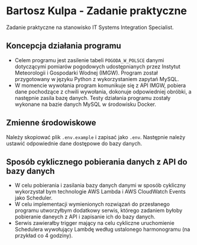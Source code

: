 # Bartosz Kulpa - Zadanie praktyczne

Zadanie praktyczne na stanowisko IT Systems Integration Specialist.

## Koncepcja działania programu

- Celem programu jest zasilenie tabeli `POGODA_W_POLSCE` danymi dotyczącymi pomiarów pogodowych udostępnianych przez Instytut Meteorologii i Gospodarki Wodnej (IMGW). Program został przygotowany w języku Python z wykorzystaniem zapytań MySQL.
- W momencie wywołania program komunikuje się z API IMGW, pobiera dane pochodzące z chwili wywołania, dokonuje odpowiedniej obróbki, a następnie zasila bazę danych. Testy działania programu zostały wykonane na bazie danych MySQL w środowisku Docker.

## Zmienne środowiskowe

Należy skopiować plik `.env.example` i zapisać jako `.env`. Następnie należy ustawić odpowiednie dane dostępowe do bazy danych.

## Sposób cyklicznego pobierania danych z API do bazy danych

- W celu pobierania i zasilania bazy danych danymi w sposób cykliczny wykorzystał bym technologie AWS Lambda i AWS CloudWatch Events jako Scheduler.
- W celu implementacji wymienionych rozwiązań do przesłanego programu utworzyłbym dodatkowy serwis, którego zadaniem byłoby pobieranie daneych z API i zapisanie ich do bazy danych.
- Serwis zawierałby trigger mający na celu cykliczne uruchomienie Schedulera wywołujący Lambdę według ustalonego harmonogramu (na przykład co 4 godziny).
